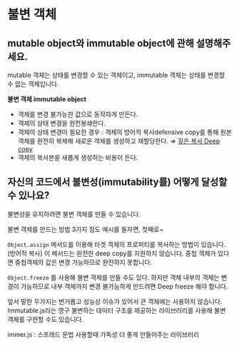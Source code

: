 # 불변 객체

## mutable object와 immutable object에 관해 설명해주세요.

mutable 객체는 상태를 변경할 수 있는 객체이고, immutable 객체는 상태를 변경할 수 없는 객체입니다.

**불변 객체 immutable object**

- 객체를 변경 불가능한 값으로 동작하게 만든다.
- 객체의 상태 변경을 원천봉쇄한다.
- 객체의 상태 변경이 필요한 경우 : 객체의 방어적 복사defensive copy를 통해 원본 객체를 완전히 복제해 새로운 객체를 생성하고 재할당한다.
  ⇒ [깊은 복사 Deep copy](https://www.notion.so/11-90353f5371eb4e478f0c62583d8cc0cc)
- 객체의 복사본을 새롭게 생성하는 비용이 든다.

## 자신의 코드에서 불변성(immutability를) 어떻게 달성할 수 있나요?

불변성을 유지하려면 불변 객체를 만들 수 있습니다.

불변 객체를 만드는 방법 3가지 정도 예시를 들자면, 첫째로~

`Object.assign` 메서드를 이용해 타겟 객체의 프로퍼티를 복사하는 방법이 있습니다. (방어적 복사) 이 메서드는 완전한 deep copy를 지원하지 않습니다. 중첩 객체가 있다면 중첩객체의 값은 변경 가능하므로 완전하지 못합니다.

`Object.freeze` 를 사용해 불변 객체를 만들 수도 있다. 하지만 객체 내부의 객체는 변경이 가능하므로 내부 객체까지 변경 불가능하게 만드려면 Deep freeze 해야 합니다.

앞서 말한 두가지는 번거롭고 성능상 이슈가 있어서 큰 객체에는 사용하지 않습니다. Immutable.js라는 영구 불변하는 데이터 구조를 제공하는 라이브러리를 사용해 불변 객체를 구현할 수도 있습니다.

immer.js : 스프레드 문법 사용할때 가독성 더 좋게 만들어주는 라이브러리
